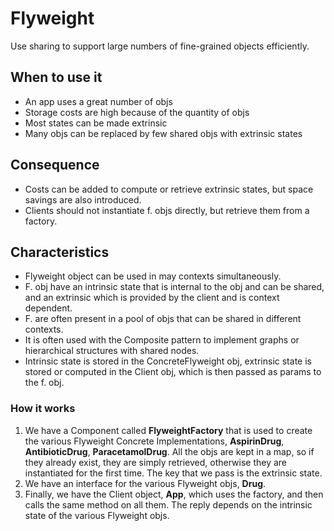 # Flyweight

Use sharing to support large numbers of fine-grained objects efficiently.

## When to use it

* An app uses a great number of objs
* Storage costs are high because of the quantity of objs
* Most states can be made extrinsic
* Many objs can be replaced by few shared objs with extrinsic states

## Consequence

* Costs can be added to compute or retrieve extrinsic states, but space
savings are also introduced.
* Clients should not instantiate f. objs directly, but retrieve them from a 
factory.

## Characteristics

* Flyweight object can be used in may contexts simultaneously.
* F. obj have an intrinsic state that is internal to the obj and can be shared,
and an extrinsic which is provided by the client and is context dependent.
* F. are often present in a pool of objs that can be shared in different
contexts.
* It is often used with the Composite pattern to implement graphs or 
hierarchical structures with shared nodes.
* Intrinsic state is stored in the ConcreteFlyweight obj, extrinsic state is
stored or computed in the Client obj, which is then passed as params to the 
f. obj.

### How it works

1. We have a Component called __FlyweightFactory__ that is used to create the
various Flyweight Concrete Implementations, __AspirinDrug__, __AntibioticDrug__,
__ParacetamolDrug__. All the objs are kept in a map, so if they already exist, 
they are simply retrieved, otherwise they are instantiated for the first time.
The key that we pass is the extrinsic state.
2. We have an interface for the various Flyweight objs, __Drug__.
3. Finally, we have the Client object, __App__, which uses the factory, and then
calls the same method on all them. The reply depends on the intrinsic state
of the various Flyweight objs.
